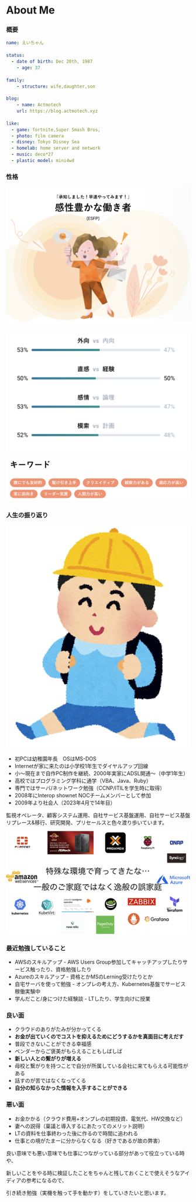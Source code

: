 # About Me

### 概要

```yaml
name: えいちゃん

status:
  - date of birth: Dec 20th, 1987
	- age: 37

family:
	- structure: wife,daughter,son

blog:
	- name: Actmotech
    url: https://blog.actmotech.xyz

like:
  - game: fortnite,Super Smash Bros,
  - photo: film camera
  - disney: Tokyo Disney Sea
  - homelab: home server and network
  - music: deco*27
  - plastic model: mini4wd
```

### 性格

![Untitled](About%20Me%20c4f98a6ddb48475daf50115a4486df41/Untitled.png)

![Untitled](About%20Me%20c4f98a6ddb48475daf50115a4486df41/Untitled%201.png)

![Untitled](About%20Me%20c4f98a6ddb48475daf50115a4486df41/Untitled%202.png)

### 人生の振り返り

![Untitled](About%20Me%20c4f98a6ddb48475daf50115a4486df41/Untitled%203.png)

- 初PCは幼稚園年長　OSはMS-DOS
- Internetが家に来たのは小学校1年生でダイヤルアップ回線
- 小～現在まで自作PC制作を継続、2000年実家にADSL開通～（中学1年生）
- 高校ではプログラミング学科に通学（VBA、Java、Ruby）
- 専門ではサーバ/ネットワーク勉強（CCNP/ITILを学生時に取得）
- 2008年にInterop shownet NOCチームメンバーとして参加
- 2009年より社会人（2023年4月で14年目）

監視オペレータ、顧客システム運用、自社サービス基盤運用、自社サービス基盤リプレース&移行、研究開発、プリセールスと色々渡り歩いています。

![Untitled](About%20Me%20c4f98a6ddb48475daf50115a4486df41/Untitled%204.png)

### 最近勉強していること

- AWSのスキルアップ - AWS Users Group参加してキャッチアップしたりサービス触ったり、資格勉強したり
- Azureのスキルアップ - 資格とかMSのLerning受けたりとか
- 自宅サーバを使って勉強 - オンプレの考え方、Kubernetes基盤でサービス稼働実験中
- 学んだこと/身につけた経験談 - LTしたり、学生向けに授業

### 良い面

- クラウドのありがたみが分かってくる
- **お金が出ていくのでコストを抑えるためにどうするかを真面目に考えだす**
- 普段できないことができる幸福感
- ベンダーからご褒美がもらえることもしばしば
- **新しい人との繋がりが増える**
- 母校と繋がりを持つことで自分が所属している会社に来てもらえる可能性がある
- 話すのが苦ではなくなってくる
- **自分の知らなかった情報を入手することができる**

### 悪い面

- お金かかる（クラウド費用+オンプレの初期投資、電気代、HW交換など）
- 妻への説得（稟議と導入するにあたってのメリット説明）
- LTの資料を仕事終わった後に作るので時間に追われる
- 仕事との境がたまーに分からなくなる（好きであるが故の弊害）

良い意味でも悪い意味でも仕事につながっている部分があって役立っている時や、

新しいことをやる時に検証したことをちゃんと残しておくことで使えそうなアイディアの参考になるので、

引き続き勉強（実機を触って手を動かす）をしていきたいと思います。